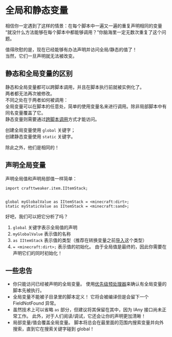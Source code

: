 # 全局和静态变量

相信你一定遇到了这样的情景：在每个脚本中一遍又一遍的重复声明相同的变量  
“就没什么方法能够在每个脚本中都能够调用？”你脑海里一定无数次重复了这个问题。

值得欣慰的是，现在已经能够有办法声明并访问全局/静态的值了！  
当然，它们一旦声明就无法被改变。

## 静态和全局变量的区别

静态和全局变量都可以跨脚本调用，并且在脚本执行前就被实例化了。  
两者都无法再次被修改。  
不同之处在于两者如何被调用：  
全局变量可以在脚本的任意处，简单的使用变量名来进行调用。除非局部脚本中有同名变量覆盖了它。  
静态变量则需要通过[跨脚本调用](Cross-Script_Reference/)方式才能访问。

创建全局变量使用 `global` 关键字；  
创建静态变量使用 `static` 关键字。

除此之外，他们是相同的！

## 声明全局变量

声明全局值和声明局部值一样简单：

```zenscript
import crafttweaker.item.IItemStack;


global myGlobalValue as IItemStack = <minecraft:dirt>;
static myStaticValue as IItemStack = <minecraft:sand>;
```

好吧，我们可以把它分析了吗？

1. `global` 关键字表示全局值的声明
2. `myGlobalValue` 表示值的名称
3. `as IItemStack` 表示值的类型（推荐在转换变量之前[导入](Import/)这个类型）
4. `= <minecraft:dirt>;` 表示值的初始化。 由于全局值是最终的，因此你需要在声明它们的同时初始化！

## 一些忠告

- 你只能访问已经被声明的全局变量。 使用[优先级预处理器](/AdvancedFunctions/Preprocessors/PriorityPreprocessor/)来确认有全局变量的脚本先被执行。
- 全局变量不能被子目录里的脚本定义！ 它将会被编译但是会留下一个 FieldNotFound 异常。
- 虽然技术上可以省略 `as` 部分，但建议将其保留在其中，因为 IAny 接口尚未正常工作。 此外，对于人们阅读/调试，它还会让你的声明更加清晰！
- 局部变量/值会覆盖全局变量。 脚本将总会在最里面的范围内搜索变量并向外搜索，直到它在搜索关键字碰到 global！